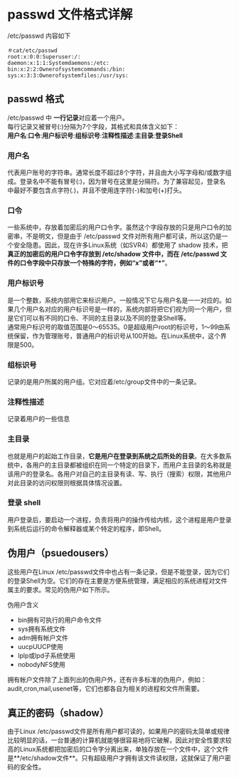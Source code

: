 # passwd 文件格式详解

/etc/passwd 内容如下
```
＃cat/etc/passwd
root:x:0:0:Superuser:/:
daemon:x:1:1:Systemdaemons:/etc:
bin:x:2:2:Ownerofsystemcommands:/bin:
sys:x:3:3:Ownerofsystemfiles:/usr/sys:
```
## passwd 格式
/etc/passwd 中
**一行记录**对应着一个用户。<br>每行记录又被冒号(:)分隔为7个字段，其格式和具体含义如下：<br>**用户名**:**口令**:**用户标识号**:**组标识号**:**注释性描述**:**主目录**:**登录Shell**

### 用户名
代表用户账号的字符串。通常长度不超过8个字符，并且由大小写字母和/或数字组成。登录名中不能有冒号(:)，因为冒号在这里是分隔符。为了兼容起见，登录名中最好不要包含点字符(.)，并且不使用连字符(-)和加号(+)打头。

### 口令
一些系统中，存放着加密后的用户口令字。虽然这个字段存放的只是用户口令的加密串，不是明文，但是由于 /etc/passwd 文件对所有用户都可读，所以这仍是一个安全隐患。因此，现在许多Linux系统（如SVR4）都使用了 shadow 技术，把**真正的加密后的用户口令字存放到 /etc/shadow 文件中，而在 /etc/passwd 文件的口令字段中只存放一个特殊的字符，例如“x”或者“*”**。

### 用户标识号
是一个整数，系统内部用它来标识用户。一般情况下它与用户名是一一对应的。如果几个用户名对应的用户标识号是一样的，系统内部将把它们视为同一个用户，但是它们可以有不同的口令、不同的主目录以及不同的登录Shell等。<br>通常用户标识号的取值范围是0～65535。0是超级用户root的标识号，1～99由系统保留，作为管理账号，普通用户的标识号从100开始。在Linux系统中，这个界限是500。

### 组标识号
记录的是用户所属的用户组。它对应着/etc/group文件中的一条记录。

### 注释性描述
记录着用户的一些信息

### 主目录
也就是用户的起始工作目录，**它是用户在登录到系统之后所处的目录**。在大多数系统中，各用户的主目录都被组织在同一个特定的目录下，而用户主目录的名称就是该用户的登录名。各用户对自己的主目录有读、写、执行（搜索）权限，其他用户对此目录的访问权限则根据具体情况设置。

### 登录 shell
用户登录后，要启动一个进程，负责将用户的操作传给内核，这个进程是用户登录到系统后运行的命令解释器或某个特定的程序，即Shell。

## 伪用户（psuedousers）
这些用户在Linux /etc/passwd文件中也占有一条记录，但是不能登录，因为它们的登录Shell为空。它们的存在主要是方便系统管理，满足相应的系统进程对文件属主的要求。常见的伪用户如下所示。

伪用户含义
* bin拥有可执行的用户命令文件
* sys拥有系统文件
* adm拥有帐户文件
* uucpUUCP使用
* lplp或lpd子系统使用
* nobodyNFS使用

拥有帐户文件除了上面列出的伪用户外，还有许多标准的伪用户，例如：audit,cron,mail,usenet等，它们也都各自为相关的进程和文件所需要。

## 真正的密码（shadow）

由于Linux /etc/passwd文件是所有用户都可读的，如果用户的密码太简单或规律比较明显的话，一台普通的计算机就能够很容易地将它破解，因此对安全性要求较高的Linux系统都把加密后的口令字分离出来，单独存放在一个文件中，这个文件是**/etc/shadow文件**。只有超级用户才拥有该文件读权限，这就保证了用户密码的安全性。

